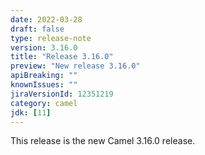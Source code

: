 ```yaml
---
date: 2022-03-28
draft: false
type: release-note
version: 3.16.0
title: "Release 3.16.0"
preview: "New release 3.16.0"
apiBreaking: ""
knownIssues: ""
jiraVersionId: 12351219
category: camel
jdk: [11]
---
```


This release is the new Camel 3.16.0 release.
